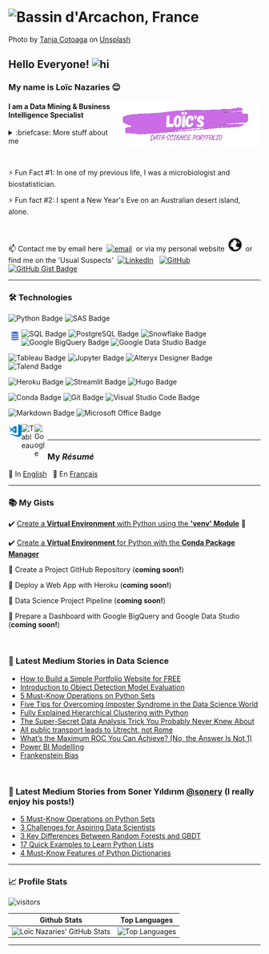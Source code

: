 # ![Bassin d'Arcachon, France](https://raw.githubusercontent.com/loic-nazaries/loic-nazaries/main/images/arcachon.jpg "Bassin d'Arcachon, France")

Photo by <a href="https://unsplash.com/@tarafuco?utm_source=unsplash&utm_medium=referral&utm_content=creditCopyText">Tanja Cotoaga</a> on <a href="https://unsplash.com/s/photos/arcachon?utm_source=unsplash&utm_medium=referral&utm_content=creditCopyText">Unsplash</a>

## Hello Everyone! <img alt="hi" width="26" src="https://user-images.githubusercontent.com/1303154/88677602-1635ba80-d120-11ea-84d8-d263ba5fc3c0.gif" />

### My name is Loïc Nazaries :blush:

[<img alt="Loic's logo" align="right" width="300" src="https://raw.githubusercontent.com/loic-nazaries/loic-nazaries/main/images/logo-dark.png" />][website]

#### I am a **Data Mining** & **Business Intelligence** Specialist

<details>
  <summary>
    :briefcase: More stuff about me
  </summary>

> I am a **Data Specialist** with over 10 years of experience in the fields of biostatistics, data exploration (**Data Mining**) and **Machine Learning**. I am passionate about the whole **data life cycle**, from modelling a database to its use in the field of **Business Intelligence** through the creation of simple and impactful visuals such as **dashboards**. Thus, **exploratory data analysis** has the potential to strengthen a faster and more clever decision-making process.

</details>

&nbsp;

⚡ Fun Fact #1: In one of my previous life, I was a microbiologist and biostatistician.

⚡ Fun fact #2: I spent a New Year's Eve on an Australian desert island, alone.

&nbsp;

:mailbox: Contact me by email here&nbsp;
[![email](https://img.shields.io/badge/-Loïc_Nazaries-purple?style=plastic&labelColor=purple&logo=yahoomail&logoColor=white)][email]
&nbsp;or via my personal website&nbsp;
[<img alt="Loic's Data Science Portfolio" width="26" src="https://raw.githubusercontent.com/iconic/open-iconic/master/svg/globe.svg" />][contact_website]
&nbsp;or find me on the 'Usual Suspects'&nbsp;
[<img alt="LinkedIn" width="26" src="https://i.imgur.com/OQUXwNp.jpeg" />][linkedin]
&nbsp;
[<img alt="GitHub" width="30" src="https://i.imgur.com/J6LeoUb.png" />][github]
&nbsp;
[![GitHub Gist Badge](https://img.shields.io/badge/-Gist-black?style=for-the-badge&labelColor=black&logo=github&logoColor=white)][github_gist]

---

### :hammer_and_wrench: Technologies

<!-- TODO: Make technologies links takes you to repositories or tutorials -->

![Python Badge](https://img.shields.io/badge/-python-yellow?style=for-the-badge&labelColor=yellow&logo=python&logoColor=blue)
![SAS Badge](https://img.shields.io/badge/-sas-blue?style=for-the-badge&labelColor=black&logo=sas&logoColor=blue)

<img alt="SQL" align="left" width="26" src="https://raw.githubusercontent.com/github/explore/80688e429a7d4ef2fca1e82350fe8e3517d3494d/topics/sql/sql.png" />![SQL Badge](https://img.shields.io/badge/-sql-blue?style=for-the-badge)
![PostgreSQL Badge](https://img.shields.io/badge/-postgresql-blue?style=for-the-badge&labelColor=black&logo=postgresql&logoColor=white)
![Snowflake Badge](https://img.shields.io/badge/-snowflake-66ccf4?style=for-the-badge&labelColor=white&logo=snowflake&logoColor=66ccf4)
![Google BigQuery Badge](https://img.shields.io/badge/-google_bigquery-yellow?style=for-the-badge&labelColor=blue&logo=google-big-query&logoColor=blue)
![Google Data Studio Badge](https://img.shields.io/badge/-google_data_studio-green?style=for-the-badge&labelColor=red&logo=google-data-studio&logoColor=red)

![Tableau Badge](https://img.shields.io/badge/-tableau-grey?style=for-the-badge&labelColor=white&logo=tableau&logoColor=grey)
![Jupyter Badge](https://img.shields.io/badge/-jupyter-orange?style=for-the-badge&labelColor=white&logo=jupyter&logoColor=orange)
![Alteryx Designer Badge](https://img.shields.io/badge/-alteryx_designer-69aeea?style=for-the-badge&labelColor=black&logo=altery-designerx&logoColor=69aeea)
![Talend Badge](https://img.shields.io/badge/-talend-blue?style=for-the-badge&labelColor=blue&logo=talend&logoColor=green)

![Heroku Badge](https://img.shields.io/badge/-heroku-purple?style=for-the-badge&labelColor=white&logo=heroku&logoColor=purple)
![Streamlit Badge](https://img.shields.io/badge/-streamlit-red?style=for-the-badge&labelColor=white&logo=streamlit&logoColor=red)
![Hugo Badge](https://img.shields.io/badge/-hugo-violet?style=for-the-badge&labelColor=black&logo=hugo&logoColor=violet)

![Conda Badge](https://img.shields.io/badge/-conda-green?style=for-the-badge&labelColor=black&logo=anaconda&logoColor=green)
![Git Badge](https://img.shields.io/badge/-git-red?style=for-the-badge&labelColor=black&logo=git&logoColor=red)
![Visual Studio Code Badge](https://img.shields.io/badge/-visual_studio_code-blue?style=for-the-badge&labelColor=white&logo=visual-studio-code&logoColor=blue)

![Markdown Badge](https://img.shields.io/badge/-markdown-white?style=for-the-badge&labelColor=black&logo=markdown&logoColor=white)
![Microsoft Office Badge](https://img.shields.io/badge/-microsoft_office-red?style=for-the-badge&labelColor=white&logo=microsoft-office&logoColor=red)

<img alt="Visual Studio Code" align="left" width="26" src="https://raw.githubusercontent.com/github/explore/80688e429a7d4ef2fca1e82350fe8e3517d3494d/topics/visual-studio-code/visual-studio-code.png" />
<img alt="Tableau" align="left" width="26" src="https://cdn.worldvectorlogo.com/logos/tableau-software.svg" />
<img alt="Google" align="left" width="26" src="https://cdn.jsdelivr.net/npm/simple-icons@v3/icons/google.svg" />
&nbsp;

---

### My *Résumé*

:paperclip: In [English](https://raw.githubusercontent.com/loic-nazaries/loic-nazaries/main/CV/CV_Nazaries.L_consultant_data_eng.pdf "English CV")
&nbsp;
:paperclip: En [Français](https://raw.githubusercontent.com/loic-nazaries/loic-nazaries/main/CV/CV_Nazaries.L_consultant_data_fr.pdf "CV en français")

---

### :books: My Gists

:heavy_check_mark: [Create a **Virtual Environment** with Python using the **'venv' Module**](https://gist.github.com/loic-nazaries/c25ce9f7b01b107573796b026522a3ad) :snake:

:heavy_check_mark: [Create a **Virtual Environment** for Python with the **Conda Package Manager**](https://gist.github.com/loic-nazaries/b18a908473935243fc23586f35d4bacc)

:red_circle: Create a Project GitHub Repository (**coming soon!**)

:red_circle: Deploy a Web App with Heroku (**coming soon!**)

:red_circle: Data Science Project Pipeline (**coming soon!**)

:red_circle: Prepare a Dashboard with Google BigQuery and Google Data Studio (**coming soon!**)

&nbsp;

### :newspaper: Latest Medium Stories in **Data Science**

<!-- MEDIUM-STORY-LIST:START -->
- [How to Build a Simple Portfolio Website for FREE](https://towardsdatascience.com/how-to-build-a-simple-portfolio-website-for-free-f49327675fd9?source=rss-------8-----------------data_science)
- [Introduction to Object Detection Model Evaluation](https://towardsdatascience.com/introduction-to-object-detection-model-evaluation-3a789220a9bf?source=rss-------8-----------------data_science)
- [5 Must-Know Operations on Python Sets](https://towardsdatascience.com/5-must-know-operations-on-python-sets-827d5b81465a?source=rss-------8-----------------data_science)
- [Five Tips for Overcoming Imposter Syndrome in the Data Science World](https://towardsdatascience.com/five-tips-for-overcoming-imposter-syndrome-in-the-data-science-world-c4425b0f51b9?source=rss-------8-----------------data_science)
- [Fully Explained Hierarchical Clustering with Python](https://pub.towardsai.net/fully-explained-hierarchical-clustering-with-python-ebb256317b50?source=rss-------8-----------------data_science)
- [The Super-Secret Data Analysis Trick You Probably Never Knew About](https://brad-bartram.medium.com/the-super-secret-data-analysis-trick-you-probably-never-knew-about-a00aa10ef310?source=rss-------8-----------------data_science)
- [All public transport leads to Utrecht, not Rome](https://towardsdatascience.com/all-public-transport-leads-to-utrecht-not-rome-bb9674600e81?source=rss-------8-----------------data_science)
- [What’s the Maximum ROC You Can Achieve? (No, the Answer Is Not 1)](https://towardsdatascience.com/whats-the-maximum-roc-you-can-achieve-no-the-answer-is-not-1-da11b66c0f28?source=rss-------8-----------------data_science)
- [Power BI Modelling](https://towardsdatascience.com/power-bi-modelling-8f1e4246c84e?source=rss-------8-----------------data_science)
- [Frankenstein Bias](https://towardsdatascience.com/frankenstein-bias-6e2c906df595?source=rss-------8-----------------data_science)
<!-- MEDIUM-STORY-LIST:END -->

&nbsp;

### :newspaper: Latest Medium Stories from **Soner Yıldırım** [@sonery](https://sonery.medium.com) (I really enjoy his posts!)

<!-- MEDIUM-STORY-LIST-SONERY:START -->
- [5 Must-Know Operations on Python Sets](https://towardsdatascience.com/5-must-know-operations-on-python-sets-827d5b81465a?source=rss-2cf6b549448------2)
- [3 Challenges for Aspiring Data Scientists](https://towardsdatascience.com/3-challenges-for-aspiring-data-scientists-ae0c479f31b7?source=rss-2cf6b549448------2)
- [3 Key Differences Between Random Forests and GBDT](https://towardsdatascience.com/3-key-differences-between-random-forests-and-gbdt-cfc48093200b?source=rss-2cf6b549448------2)
- [17 Quick Examples to Learn Python Lists](https://towardsdatascience.com/17-quick-examples-to-learn-python-lists-196070a055c3?source=rss-2cf6b549448------2)
- [4 Must-Know Features of Python Dictionaries](https://towardsdatascience.com/4-must-know-features-of-python-dictionaries-d62af8c22fd2?source=rss-2cf6b549448------2)
<!-- MEDIUM-STORY-LIST-SONERY:END -->

---

### :chart_with_upwards_trend: Profile Stats

![visitors](https://visitor-badge.glitch.me/badge?page_id=loic-nazaries.loic-nazaries)

| Github Stats                                                                                                                                                        | Top Languages                                                                                                                                                                                                                                                            |
| ------------------------------------------------------------------------------------------------------------------------------------------------------------------- | ------------------------------------------------------------------------------------------------------------------------------------------------------------------------------------------------------------------------------------------------------------------------ |
| ![Loïc Nazaries' GitHub Stats](https://github-readme-stats.vercel.app/api?username=loic-nazaries&count_private=true&theme=dracula&show_icons=true&hide_title=false) | ![Top Languages](https://github-readme-stats.vercel.app/api/top-langs/?username=loic-nazaries&exclude_repo=starter_repo,streamlit_heroku_example,awesome-markdown,jupyterlab-git,binder_test,my-first-binder,ipenywis,github-readme-stats&langs_count=10&layout=compact) |

---

<!-- links to social media accounts -->
[website]: https://loic-nazaries.github.io/loic-nazaries-website "Loic's Data Science Portfolio"
[email]: mailto:loicnazaries@yahoo.fr "Yahoo! Mail"
[contact_website]: https://loic-nazaries.github.io/loic-nazaries-website/#contact "Contact Me"
[linkedin]: https://www.linkedin.com/in/loic-nazaries "LinkedIn"
[github]: https://github.com/loic-nazaries "GitHub"
[github_gist]: https://gist.github.com/loic-nazaries "GitHub Gist"

